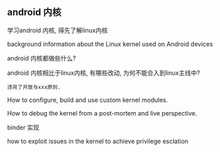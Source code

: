 
## android 内核 

学习android 内核, 得先了解linux内核

background information about the Linux kernel used on Android devices

android 内核都做些什么? 

android 内核相比于linux内核, 有哪些改动, 为何不能合入到linux主线中? 

	违背了开放与xxx原则.

How to configure, build and use custom kernel modules.

How to debug the kernel from a post-mortem and live perspective.

binder 实现

how to exploit issues in the kernel to achieve privilege esclation



